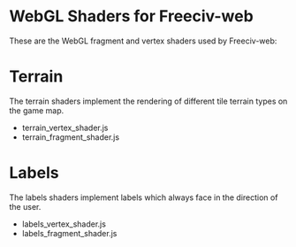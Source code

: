 WebGL Shaders for Freeciv-web 
=============================

These are the WebGL fragment and vertex shaders used by Freeciv-web:

Terrain
=======
The terrain shaders implement the rendering of different tile terrain types
on the game map. 

* terrain_vertex_shader.js 
* terrain_fragment_shader.js 


Labels
======
The labels shaders implement labels which always face in the direction of the user.
* labels_vertex_shader.js
* labels_fragment_shader.js




